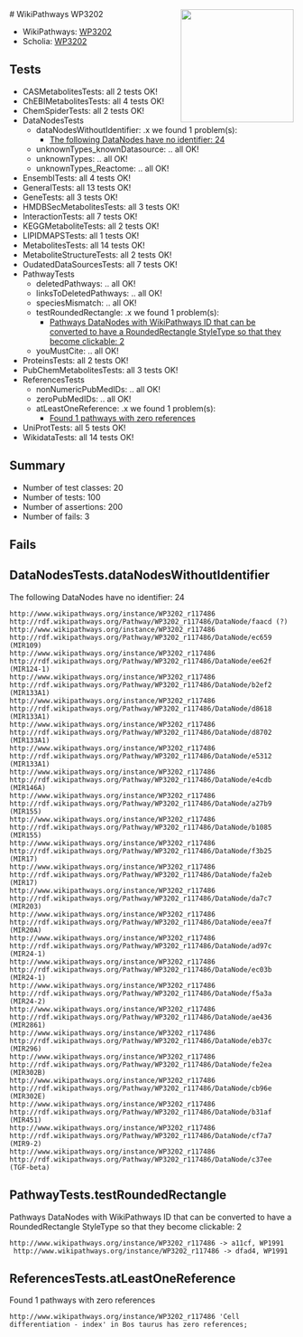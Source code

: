 <img style="float: right; width: 200px" src="https://upload.wikimedia.org/wikipedia/commons/thumb/8/83/Wplogo_with_text_500.png/640px-Wplogo_with_text_500.png" />
# WikiPathways WP3202

* WikiPathways: [WP3202](https://identifiers.org/wikipathways:WP3202)
* Scholia: [WP3202](https://scholia.toolforge.org/wikipathways/WP3202)
## Tests
* CASMetabolitesTests: all 2 tests OK!
* ChEBIMetabolitesTests: all 4 tests OK!
* ChemSpiderTests: all 2 tests OK!
* DataNodesTests
    * dataNodesWithoutIdentifier: .x we found 1 problem(s):
        * [The following DataNodes have no identifier: 24](#8792c4b3)
    * unknownTypes_knownDatasource: .. all OK!
    * unknownTypes: .. all OK!
    * unknownTypes_Reactome: .. all OK!
* EnsemblTests: all 4 tests OK!
* GeneralTests: all 13 tests OK!
* GeneTests: all 3 tests OK!
* HMDBSecMetabolitesTests: all 3 tests OK!
* InteractionTests: all 7 tests OK!
* KEGGMetaboliteTests: all 2 tests OK!
* LIPIDMAPSTests: all 1 tests OK!
* MetabolitesTests: all 14 tests OK!
* MetaboliteStructureTests: all 2 tests OK!
* OudatedDataSourcesTests: all 7 tests OK!
* PathwayTests
    * deletedPathways: .. all OK!
    * linksToDeletedPathways: .. all OK!
    * speciesMismatch: .. all OK!
    * testRoundedRectangle: .x we found 1 problem(s):
        * [Pathways DataNodes with WikiPathways ID that can be converted to have a RoundedRectangle StyleType so that they become clickable: 2](#9fbad3cc)
    * youMustCite: .. all OK!
* ProteinsTests: all 2 tests OK!
* PubChemMetabolitesTests: all 3 tests OK!
* ReferencesTests
    * nonNumericPubMedIDs: .. all OK!
    * zeroPubMedIDs: .. all OK!
    * atLeastOneReference: .x we found 1 problem(s):
        * [Found 1 pathways with zero references](#35eb778e)
* UniProtTests: all 5 tests OK!
* WikidataTests: all 14 tests OK!


## Summary

* Number of test classes: 20
* Number of tests: 100
* Number of assertions: 200
* Number of fails: 3

## Fails

<a name="8792c4b3" />

## DataNodesTests.dataNodesWithoutIdentifier

The following DataNodes have no identifier: 24
```
http://www.wikipathways.org/instance/WP3202_r117486 http://rdf.wikipathways.org/Pathway/WP3202_r117486/DataNode/faacd (?)
http://www.wikipathways.org/instance/WP3202_r117486 http://rdf.wikipathways.org/Pathway/WP3202_r117486/DataNode/ec659 (MIR109)
http://www.wikipathways.org/instance/WP3202_r117486 http://rdf.wikipathways.org/Pathway/WP3202_r117486/DataNode/ee62f (MIR124-1)
http://www.wikipathways.org/instance/WP3202_r117486 http://rdf.wikipathways.org/Pathway/WP3202_r117486/DataNode/b2ef2 (MIR133A1)
http://www.wikipathways.org/instance/WP3202_r117486 http://rdf.wikipathways.org/Pathway/WP3202_r117486/DataNode/d8618 (MIR133A1)
http://www.wikipathways.org/instance/WP3202_r117486 http://rdf.wikipathways.org/Pathway/WP3202_r117486/DataNode/d8702 (MIR133A1)
http://www.wikipathways.org/instance/WP3202_r117486 http://rdf.wikipathways.org/Pathway/WP3202_r117486/DataNode/e5312 (MIR133A1)
http://www.wikipathways.org/instance/WP3202_r117486 http://rdf.wikipathways.org/Pathway/WP3202_r117486/DataNode/e4cdb (MIR146A)
http://www.wikipathways.org/instance/WP3202_r117486 http://rdf.wikipathways.org/Pathway/WP3202_r117486/DataNode/a27b9 (MIR155)
http://www.wikipathways.org/instance/WP3202_r117486 http://rdf.wikipathways.org/Pathway/WP3202_r117486/DataNode/b1085 (MIR155)
http://www.wikipathways.org/instance/WP3202_r117486 http://rdf.wikipathways.org/Pathway/WP3202_r117486/DataNode/f3b25 (MIR17)
http://www.wikipathways.org/instance/WP3202_r117486 http://rdf.wikipathways.org/Pathway/WP3202_r117486/DataNode/fa2eb (MIR17)
http://www.wikipathways.org/instance/WP3202_r117486 http://rdf.wikipathways.org/Pathway/WP3202_r117486/DataNode/da7c7 (MIR203)
http://www.wikipathways.org/instance/WP3202_r117486 http://rdf.wikipathways.org/Pathway/WP3202_r117486/DataNode/eea7f (MIR20A)
http://www.wikipathways.org/instance/WP3202_r117486 http://rdf.wikipathways.org/Pathway/WP3202_r117486/DataNode/ad97c (MIR24-1)
http://www.wikipathways.org/instance/WP3202_r117486 http://rdf.wikipathways.org/Pathway/WP3202_r117486/DataNode/ec03b (MIR24-1)
http://www.wikipathways.org/instance/WP3202_r117486 http://rdf.wikipathways.org/Pathway/WP3202_r117486/DataNode/f5a3a (MIR24-2)
http://www.wikipathways.org/instance/WP3202_r117486 http://rdf.wikipathways.org/Pathway/WP3202_r117486/DataNode/ae436 (MIR2861)
http://www.wikipathways.org/instance/WP3202_r117486 http://rdf.wikipathways.org/Pathway/WP3202_r117486/DataNode/eb37c (MIR296)
http://www.wikipathways.org/instance/WP3202_r117486 http://rdf.wikipathways.org/Pathway/WP3202_r117486/DataNode/fe2ea (MIR302B)
http://www.wikipathways.org/instance/WP3202_r117486 http://rdf.wikipathways.org/Pathway/WP3202_r117486/DataNode/cb96e (MIR302E)
http://www.wikipathways.org/instance/WP3202_r117486 http://rdf.wikipathways.org/Pathway/WP3202_r117486/DataNode/b31af (MIR451)
http://www.wikipathways.org/instance/WP3202_r117486 http://rdf.wikipathways.org/Pathway/WP3202_r117486/DataNode/cf7a7 (MIR9-2)
http://www.wikipathways.org/instance/WP3202_r117486 http://rdf.wikipathways.org/Pathway/WP3202_r117486/DataNode/c37ee (TGF-beta)
```

<a name="9fbad3cc" />

## PathwayTests.testRoundedRectangle

Pathways DataNodes with WikiPathways ID that can be converted to have a RoundedRectangle StyleType so that they become clickable: 2
```
http://www.wikipathways.org/instance/WP3202_r117486 -> a11cf, WP1991
 http://www.wikipathways.org/instance/WP3202_r117486 -> dfad4, WP1991
 ```

<a name="35eb778e" />

## ReferencesTests.atLeastOneReference

Found 1 pathways with zero references
```
http://www.wikipathways.org/instance/WP3202_r117486 'Cell differentiation - index' in Bos taurus has zero references; 
```

